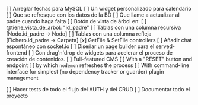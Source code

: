 [ ] Arreglar fechas para MySQL
  [ ] Un widget personalizado para calendario
  [ ] Que se refresque con los datos de la BD
  [ ] Que llame a actualizar al padre cuando haga falta
[ ] Botón de vista de árbol en:
  [ ] @tiene_vista_de_arbol: "id_padre"
  [ ] Tablas con una columna recursiva [Nodo.id_padre -> Nodo]
  [ ] Tablas con una columna refleja [Fichero.id_padre -> Carpeta]
[x] GetFile & SetFile controllers
[ ] Añadir chat espontáneo con socket.io
[ ] Diseñar un page builder para el served-frontend
  [ ] Con drag'n'drop de widgets para acelerar el proceso de creación de contenidos.
  [ ] Full-featured CMS
    [ ] With a "RESET" button and endpoint
      [ ] by which `nodemon` refreshes the process
    [ ] With command-line interface for simplest (no dependency tracker or guarder) plugin management
    

[ ] Hacer tests de todo el flujo del AUTH y del CRUD
[ ] Documentar todo el proyecto



